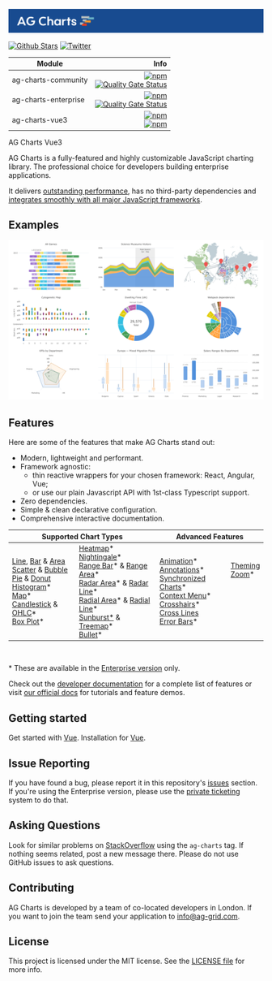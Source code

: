 <picture><source media="(prefers-color-scheme: dark)" srcset="./.github/banner-dark.png"><source media="(prefers-color-scheme: light)" srcset="./.github/banner-light.png"><img alt="AG Charts canvas-based charting trusted by the community, built for enterprise." src="./.github/banner-light.png"></picture>

[![Github Stars](https://img.shields.io/github/stars/ag-grid/ag-charts?style=social)](https://github.com/ag-grid/ag-charts) [![Twitter](https://img.shields.io/twitter/follow/ag_grid?style=social)](https://twitter.com/ag_grid)

| Module               |                                                                                                                                                                                                                                                                                                        Info |
| -------------------- | ----------------------------------------------------------------------------------------------------------------------------------------------------------------------------------------------------------------------------------------------------------------------------------------------------------: |
| ag-charts-community  | [![npm](https://img.shields.io/npm/dm/ag-charts-community)](https://www.npmjs.com/package/ag-charts-community) <br> [![Quality Gate Status](https://sonarcloud.io/api/project_badges/measure?project=ag-charts-community&metric=alert_status)](https://sonarcloud.io/dashboard?id=ag-charts-community) <br> |
| ag-charts-enterprise |    [![npm](https://img.shields.io/npm/dm/ag-charts-enterprise)](https://www.npmjs.com/package/ag-charts-enterprise) <br> [![Quality Gate Status](https://sonarcloud.io/api/project_badges/measure?project=ag-charts-community&metric=alert_status)](https://sonarcloud.io/dashboard?id=ag-charts-community) |
| ag-charts-vue3 | [![npm](https://img.shields.io/npm/dm/ag-charts-vue3.svg)](https://www.npmjs.com/package/ag-charts-vue3) <br> [![npm](https://img.shields.io/npm/dt/ag-charts-vue3.svg)](https://www.npmjs.com/package/ag-charts-vue3) |

AG Charts Vue3

AG Charts is a fully-featured and highly customizable JavaScript charting library. The professional choice for developers building enterprise applications.

It delivers [outstanding performance](https://charts.ag-grid.com/?utm_source=ag-grid-readme&utm_medium=repository&utm_campaign=github), has no third-party dependencies and [integrates smoothly with all major JavaScript frameworks](https://charts.ag-grid.com/vue/quick-start?utm_source=ag-grid-readme&utm_medium=repository&utm_campaign=github).

## Examples

<picture><source media="(prefers-color-scheme: dark)" srcset="./.github/example-1-dark.png"><source media="(prefers-color-scheme: light)" srcset="./.github/example-1-light.png"><img alt="Images from our gallery" src="./.github/example-1-light.png"></picture>

## Features

Here are some of the features that make AG Charts stand out:

-   Modern, lightweight and performant.
-   Framework agnostic:
    -   thin reactive wrappers for your chosen framework: React, Angular, Vue;
    -   or use our plain Javascript API with 1st-class Typescript support.
-   Zero dependencies.
-   Simple & clean declarative configuration.
-   Comprehensive interactive documentation.

<table>
    <thead>
        <th colspan="2">
            Supported Chart Types
        </th>
        <th colspan="2">
            Advanced Features
        </th>
    </thead>
    <tbody>
        <tr>
            <td>
                <a href="https://charts.ag-grid.com/vue/line-series/?utm_source=ag-charts-readme&utm_medium=repository&utm_campaign=github">Line</a>, <a href="https://charts.ag-grid.com/vue/bar-series/?utm_source=ag-charts-readme&utm_medium=repository&utm_campaign=github">Bar</a> & <a href="https://charts.ag-grid.com/vue/area-series/?utm_source=ag-charts-readme&utm_medium=repository&utm_campaign=github">Area</a><br/>
                <a href="https://charts.ag-grid.com/vue/scatter-series/?utm_source=ag-charts-readme&utm_medium=repository&utm_campaign=github">Scatter</a> & <a href="https://charts.ag-grid.com/vue/bubble-series/?utm_source=ag-charts-readme&utm_medium=repository&utm_campaign=github">Bubble</a><br/>
                <a href="https://charts.ag-grid.com/vue/pie-series/?utm_source=ag-charts-readme&utm_medium=repository&utm_campaign=github">Pie</a> & <a href="https://charts.ag-grid.com/vue/donut-series/?utm_source=ag-charts-readme&utm_medium=repository&utm_campaign=github">Donut</a><br/>
                <a href="https://charts.ag-grid.com/vue/histogram-series/?utm_source=ag-charts-readme&utm_medium=repository&utm_campaign=github">Histogram</a>*<br/>
                <a href="https://charts.ag-grid.com/vue/maps/?utm_source=ag-charts-readme&utm_medium=repository&utm_campaign=github">Map</a>*<br/>
                <a href="https://charts.ag-grid.com/vue/candlestick-series/?utm_source=ag-charts-readme&utm_medium=repository&utm_campaign=github">Candlestick</a> & <a href="https://charts.ag-grid.com/vue/ohlc-series/?utm_source=ag-charts-readme&utm_medium=repository&utm_campaign=github">OHLC</a>*<br/>
                <a href="https://charts.ag-grid.com/vue/box-plot-series/?utm_source=ag-charts-readme&utm_medium=repository&utm_campaign=github">Box Plot</a>*<br/>
            </td>
            <td>
                <a href="https://charts.ag-grid.com/vue/heatmap-series/?utm_source=ag-charts-readme&utm_medium=repository&utm_campaign=github">Heatmap</a>*<br/>
                <a href="https://charts.ag-grid.com/vue/nightingale-series/?utm_source=ag-charts-readme&utm_medium=repository&utm_campaign=github">Nightingale</a>*<br/>
                <a href="https://charts.ag-grid.com/vue/range-bar-series/?utm_source=ag-charts-readme&utm_medium=repository&utm_campaign=github">Range Bar</a>* & <a href="https://charts.ag-grid.com/vue/range-area-series/?utm_source=ag-charts-readme&utm_medium=repository&utm_campaign=github">Range Area</a>*<br/>
                <a href="https://charts.ag-grid.com/vue/radar-area-series/?utm_source=ag-charts-readme&utm_medium=repository&utm_campaign=github">Radar Area</a>* & <a href="https://charts.ag-grid.com/vue/radar-line-series/?utm_source=ag-charts-readme&utm_medium=repository&utm_campaign=github">Radar Line</a>*<br/>
                <a href="https://charts.ag-grid.com/vue/radar-area-series/?utm_source=ag-charts-readme&utm_medium=repository&utm_campaign=github">Radial Area</a>* & <a href="https://charts.ag-grid.com/vue/radar-line-series/?utm_source=ag-charts-readme&utm_medium=repository&utm_campaign=github">Radial Line</a>*<br/>
                <a href="https://charts.ag-grid.com/vue/sunburst-series/?utm_source=ag-charts-readme&utm_medium=repository&utm_campaign=github">Sunburst*</a> & <a href="https://charts.ag-grid.com/vue/treemap-series/?utm_source=ag-charts-readme&utm_medium=repository&utm_campaign=github">Treemap</a>*<br/>
                <a href="https://charts.ag-grid.com/vue/bullet-series/?utm_source=ag-charts-readme&utm_medium=repository&utm_campaign=github">Bullet</a>*<br/>
            </td>
            <td>
                <a href="https://charts.ag-grid.com/vue/animation/?utm_source=ag-charts-readme&utm_medium=repository&utm_campaign=github">Animation</a>*<br/>
                <a href="https://charts.ag-grid.com/vue/annotations/?utm_source=ag-charts-readme&utm_medium=repository&utm_campaign=github">Annotations</a>*<br/>
                <a href="https://charts.ag-grid.com/vue/sync/?utm_source=ag-charts-readme&utm_medium=repository&utm_campaign=github">Synchronized Charts</a>*<br/>
                <a href="https://charts.ag-grid.com/vue/context-menu/?utm_source=ag-charts-readme&utm_medium=repository&utm_campaign=github">Context Menu</a>*<br/>
                <a href="https://charts.ag-grid.com/vue/axes-crosshairs/?utm_source=ag-charts-readme&utm_medium=repository&utm_campaign=github">Crosshairs</a>*<br/>
                <a href="https://charts.ag-grid.com/vue/axes-cross-lines/?utm_source=ag-charts-readme&utm_medium=repository&utm_campaign=github">Cross Lines </a><br/>
                <a href="https://charts.ag-grid.com/vue/error-bars/?utm_source=ag-charts-readme&utm_medium=repository&utm_campaign=github">Error Bars</a>*<br/>
            </td>
            <td>
                <a href="https://charts.ag-grid.com/vue/themes/?utm_source=ag-charts-readme&utm_medium=repository&utm_campaign=github">Theming</a><br/>
                <a href="https://charts.ag-grid.com/vue/zoom/?utm_source=ag-charts-readme&utm_medium=repository&utm_campaign=github">Zoom</a>*<br/>
                <br/>
                <br/>
                <br/>
                <br/>
                <br/>
            </td>
        </tr>
    </tbody>
</table>
<br/>

\* These are available in the [Enterprise version](https://charts.ag-grid.com/license-pricing/?utm_source=ag-grid-readme&utm_medium=repository&utm_campaign=github) only.

Check out the [developer documentation](https://charts.ag-grid.com/vue/?utm_source=ag-grid-readme&utm_medium=repository&utm_campaign=github) for a complete list of features or visit [our official docs](https://charts.ag-grid.com/gallery/?utm_source=ag-grid-readme&utm_medium=repository&utm_campaign=github) for tutorials and feature demos.

## Getting started

Get started with [Vue](https://charts.ag-grid.com/vue/quick-start/?utm_source=ag-charts-readme&utm_medium=repository&utm_campaign=github).
Installation for [Vue](https://charts.ag-grid.com/vue/installation/).

## Issue Reporting

If you have found a bug, please report it in this repository's [issues](https://github.com/ag-grid/ag-charts/issues) section. If you're using the Enterprise version, please use the [private ticketing](https://ag-grid.zendesk.com/) system to do that.

## Asking Questions

Look for similar problems on [StackOverflow](https://stackoverflow.com/questions/tagged/ag-charts) using the `ag-charts` tag. If nothing seems related, post a new message there. Please do not use GitHub issues to ask questions.

## Contributing

AG Charts is developed by a team of co-located developers in London. If you want to join the team send your application to info@ag-grid.com.

## License

This project is licensed under the MIT license. See the [LICENSE file](./LICENSE.txt) for more info.
